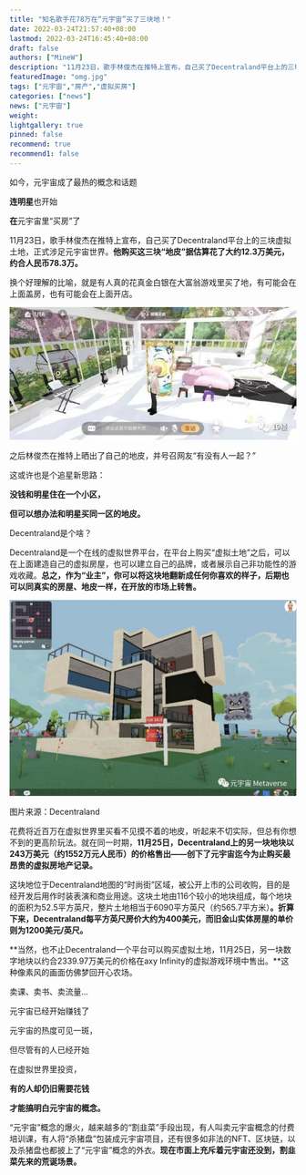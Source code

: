 ```yaml
---
title: "知名歌手花78万在“元宇宙”买了三块地！"
date: 2022-03-24T21:57:40+08:00
lastmod: 2022-03-24T16:45:40+08:00
draft: false
authors: ["MineW"]
description: "11月23日，歌手林俊杰在推特上宣布，自己买了Decentraland平台上的三块虚拟土地，正式涉足元宇宙世界。他购买这三块“地皮”据估算花了大约12.3万美元，约合人民币78.3万。"
featuredImage: "omg.jpg"
tags: ["元宇宙","房产","虚拟买房"]
categories: ["news"]
news: ["元宇宙"]
weight: 
lightgallery: true
pinned: false
recommend: true
recommend1: false
---
```




如今，元宇宙成了最热的概念和话题

**连明星**也开始

**在**元宇宙里“买房”了

11月23日，歌手林俊杰在推特上宣布，自己买了Decentraland平台上的三块虚拟土地，正式涉足元宇宙世界。**他购买这三块“地皮”据估算花了大约12.3万美元，约合人民币78.3万。**

换个好理解的比喻，就是有人真的花真金白银在大富翁游戏里买了地，有可能会在上面盖房，也有可能会在上面开店。

![540f58b1-a36d-4a26-91d2-421f70aeec63](540f58b1-a36d-4a26-91d2-421f70aeec63.jpg)

之后林俊杰在推特上晒出了自己的地皮，并号召网友“有没有人一起？”

这或许也是个追星新思路：

**没钱和明星住在一个小区，**

**但可以想办法和明星买同一区的地皮。**

Decentraland是个啥？

Decentraland是一个在线的虚拟世界平台，在平台上购买“虚拟土地”之后，可以在上面建造自己的虚拟房屋，也可以建立自己的品牌，或者展示自己非功能性的游戏收藏。**总之，作为“业主”，你可以将这块地翻新成任何你喜欢的样子，后期也可以同真实的房屋、地皮一样，在开放的市场上转售。**

![af27eda3-5325-470d-a152-3446d1f8befc](af27eda3-5325-470d-a152-3446d1f8befc.jpg)

图片来源：Decentraland

花费将近百万在虚拟世界里买看不见摸不着的地皮，听起来不切实际，但总有你想不到的更高阶玩法。就在同一时期，**11月25日，Decentraland上的另一块地块以243万美元（约1552万元人民币）的价格售出——创下了元宇宙迄今为止购买最昂贵的虚拟房地产记录。**

这块地位于Decentraland地图的“时尚街”区域，被公开上市的公司收购，目的是经开发后用作时装表演和商业用途。这块土地由116个较小的地块组成，每个地块的面积为52.5平方英尺，整片土地相当于6090平方英尺（约565.7平方米）**。折算下来，Decentraland每平方英尺房价大约为400美元，而旧金山实体房屋的单价则为1200美元/英尺。**

**当然，也不止Decentraland一个平台可以购买虚拟土地，11月25日，另一块数字地块以约合2339.97万美元的价格在axy Infinity的虚拟游戏环境中售出。**这种像素风的画面仿佛梦回开心农场。

卖课、卖书、卖流量…

元宇宙已经开始赚钱了

元宇宙的热度可见一斑，

但尽管有的人已经开始

在虚拟世界里投资，

**有的人却仍旧需要花钱**

**才能搞明白元宇宙的概念。**

“元宇宙”概念的爆火，越来越多的“割韭菜”手段出现，有人叫卖元宇宙概念的付费培训课，有人将“杀猪盘”包装成元宇宙项目，还有很多如非法的NFT、区块链，以及杀猪盘也都披上了“元宇宙”概念的外衣。**现在市面上充斥着元宇宙还没到，割韭菜先来的荒诞场景。**